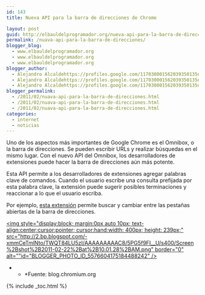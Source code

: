 ```yaml
---
id: 143
title: Nueva API para la barra de direcciones de Chrome

layout: post
guid: http://elbauldelprogramador.org/nueva-api-para-la-barra-de-direcciones-de-chrome/
permalink: /nuava-api-para-la-barra-de-direcciones/
blogger_blog:
  - www.elbauldelprogramador.org
  - www.elbauldelprogramador.org
  - www.elbauldelprogramador.org
blogger_author:
  - Alejandro Alcaldehttps://profiles.google.com/117030001562039350135noreply@blogger.com
  - Alejandro Alcaldehttps://profiles.google.com/117030001562039350135noreply@blogger.com
  - Alejandro Alcaldehttps://profiles.google.com/117030001562039350135noreply@blogger.com
blogger_permalink:
  - /2011/02/nuava-api-para-la-barra-de-direcciones.html
  - /2011/02/nuava-api-para-la-barra-de-direcciones.html
  - /2011/02/nuava-api-para-la-barra-de-direcciones.html
categories:
  - internet
  - noticias
---
```

Uno de los aspectos más importantes de Google Chrome es el Omnibox, o la barra de direcciones. Se pueden escribir URLs y realizar búsquedas en el mismo lugar. Con el nuevo API del Omnibox, los desarrolladores de extensiones puede hacer la barra de direcciones aún más potente.  
  
<!--more-->

Esta API permite a los desarrolladores de extensiones agregar palabras clave de comandos. Cuando el usuario escribe una consulta prefijada por esta palabra clave, la extensión puede sugerir posibles terminaciones y reaccionar a lo que el usuario escriba.

Por ejemplo, [esta extensión][1] permite buscar y cambiar entre las pestañas abiertas de la barra de direcciones.

[<img style="display:block; margin:0px auto 10px; text-align:center;cursor:pointer; cursor:hand;width: 400px; height: 239px;" src="http://2.bp.blogspot.com/-xmmCeTmlNto/TWQT84LU5zI/AAAAAAAAAC8/5PG5f9FI__U/s400/Screen%2Bshot%2B2011-02-22%2Bat%2B10.01.28%2BAM.png" border="0" alt=""id="BLOGGER_PHOTO_ID_5576604175184488242" />][2]

* * *Fuente: blog.chromium.org</p> 



 [1]: https://chrome.google.com/webstore/detail/gbfhhcljihbgcobpfnceegfmooomhhli
 [2]: http://2.bp.blogspot.com/-xmmCeTmlNto/TWQT84LU5zI/AAAAAAAAAC8/5PG5f9FI__U/s1600/Screen%2Bshot%2B2011-02-22%2Bat%2B10.01.28%2BAM.png

{% include _toc.html %}
